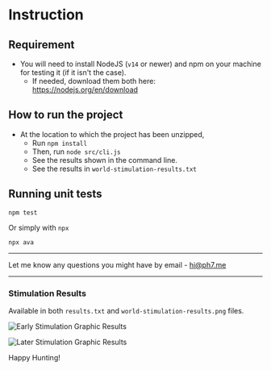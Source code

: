 # Instruction

## Requirement

- You will need to install NodeJS (`v14` or newer) and npm on your machine for testing it (if it isn't the case).
  - If needed, download them both here: https://nodejs.org/en/download

## How to run the project

- At the location to which the project has been unzipped,
  - Run `npm install`
  - Then, run `node src/cli.js`
  - See the results shown in the command line.
  - See the results in `world-stimulation-results.txt`

## Running unit tests

```console
npm test
```

Or simply with `npx`

```console
npx ava
```

---

Let me know any questions you might have by email - hi@ph7.me

---


### Stimulation Results

Available in both `results.txt` and `world-stimulation-results.png` files.

![Early Stimulation Graphic Results](./world-stimulation-results.png)

![Later Stimulation Graphic Results](./late-world-stimulation-results.png)


Happy Hunting!
